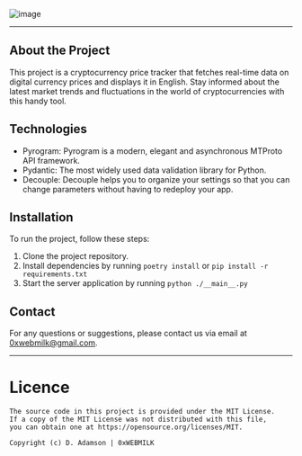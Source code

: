 ![image](https://github.com/0xWEBMILK/Pyrogram-Price-Fetch/assets/116514936/8764cd64-d60b-40d8-928d-a54ea3795e1d)

---

## About the Project
This project is a cryptocurrency price tracker that fetches real-time data on digital currency prices and displays it in English. Stay informed about the latest market trends and fluctuations in the world of cryptocurrencies with this handy tool.

## Technologies
- Pyrogram: Pyrogram is a modern, elegant and asynchronous MTProto API framework.
- Pydantic: The most widely used data validation library for Python.
- Decouple: Decouple helps you to organize your settings so that you can change parameters without having to redeploy your app.

## Installation
To run the project, follow these steps:
1. Clone the project repository.
2. Install dependencies by running ```poetry install``` or ```pip install -r requirements.txt```
3. Start the server application by running ```python ./__main__.py```


## Contact
For any questions or suggestions, please contact us via email at 0xwebmilk@gmail.com.

---

# Licence
```
The source code in this project is provided under the MIT License.
If a copy of the MIT License was not distributed with this file,
you can obtain one at https://opensource.org/licenses/MIT.

Copyright (c) D. Adamson | 0xWEBMILK
```
